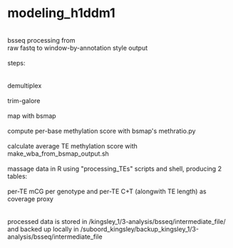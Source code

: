 # modeling_h1ddm1
<br/>
bsseq processing from<br/>
raw fastq to window-by-annotation style output<br/>
<br/>
steps:<br/><br/>
<br/>
demultiplex<br/>
<br/>
trim-galore<br/>
<br/>
map with bsmap<br/>
<br/>
compute per-base methylation score with bsmap's methratio.py<br/>
<br/>
calculate average TE methylation score with <br/>make_wba_from_bsmap_output.sh<br/> 
  
<br/>
massage data in R using "processing_TEs" scripts and shell, producing 2 tables: <br/>
<br/>
per-TE mCG per genotype and per-TE C+T (alongwith TE length) as coverage proxy<br/>
<br/><br/>
processed data is stored in /kingsley_1/3-analysis/bsseq/intermediate_file/<br/>
and backed up locally in /suboord_kingsley/backup_kingsley_1/3-analysis/bsseq/intermediate_file<br/>



